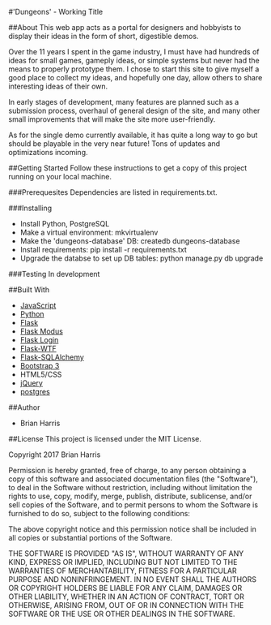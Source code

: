#'Dungeons' - Working Title

##About
This web app acts as a portal for designers and hobbyists to display their ideas in the form of short, digestible demos.

Over the 11 years I spent in the game industry, I must have had hundreds of ideas for small games, gameply ideas, or simple systems but never had the means to properly prototype them. I chose to start this site to give myself a good place to collect my ideas, and hopefully one day, allow others to share interesting ideas of their own.

In early stages of development, many features are planned such as a submission process, overhaul of general design of the site, and many other small improvements that will make the site more user-friendly.

As for the single demo currently available, it has quite a long way to go but should be playable in the very near future! Tons of updates and optimizations incoming.

##Getting Started
Follow these instructions to get a copy of this project running on your local machine.

###Prerequesites
Dependencies are listed in requirements.txt.

###Installing
- Install Python, PostgreSQL
- Make a virtual environment: mkvirtualenv <name>
- Make the 'dungeons-database' DB: createdb dungeons-database
- Install requirements: pip install -r requirements.txt
- Upgrade the databse to set up DB tables: python manage.py db upgrade

###Testing
In development

##Built With
- [JavaScript]()
- [Python]()
- [Flask](http://flask.pocoo.org/)
- [Flask Modus](https://github.com/rhyselsmore/flask-modus)
- [Flask Login](https://flask-login.readthedocs.io/en/latest/)
- [Flask-WTF](https://flask-wtf.readthedocs.io/en/stable/)
- [Flask-SQLAlchemy](http://flask-sqlalchemy.pocoo.org/2.1/)
- [Bootstrap 3](http://bootstrapdocs.com/v3.0.3/docs/css/)
- HTML5/CSS
- [jQuery](https://jquery.com/)
- [postgres](https://www.postgresql.org/)

##Author
- Brian Harris

##License
This project is licensed under the MIT License.

Copyright 2017 Brian Harris

Permission is hereby granted, free of charge, to any person obtaining a copy of this software and associated documentation files (the "Software"), to deal in the Software without restriction, including without limitation the rights to use, copy, modify, merge, publish, distribute, sublicense, and/or sell copies of the Software, and to permit persons to whom the Software is furnished to do so, subject to the following conditions:

The above copyright notice and this permission notice shall be included in all copies or substantial portions of the Software.

THE SOFTWARE IS PROVIDED "AS IS", WITHOUT WARRANTY OF ANY KIND, EXPRESS OR IMPLIED, INCLUDING BUT NOT LIMITED TO THE WARRANTIES OF MERCHANTABILITY, FITNESS FOR A PARTICULAR PURPOSE AND NONINFRINGEMENT. IN NO EVENT SHALL THE AUTHORS OR COPYRIGHT HOLDERS BE LIABLE FOR ANY CLAIM, DAMAGES OR OTHER LIABILITY, WHETHER IN AN ACTION OF CONTRACT, TORT OR OTHERWISE, ARISING FROM, OUT OF OR IN CONNECTION WITH THE SOFTWARE OR THE USE OR OTHER DEALINGS IN THE SOFTWARE.
